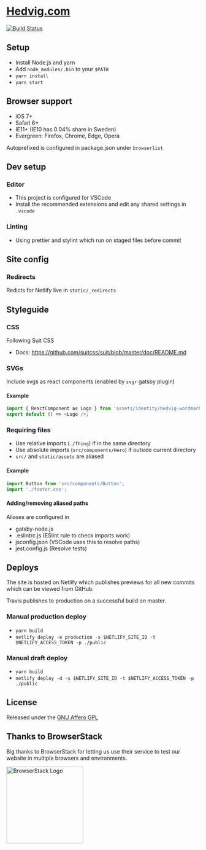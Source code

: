 # [Hedvig.com](https://hedvig.com)

[![Build Status](https://img.shields.io/travis/HedvigInsurance/web/master.svg)](https://travis-ci.org/HedvigInsurance/web)

## Setup

* Install Node.js and yarn
* Add `node_modules/.bin` to your `$PATH`
* `yarn install`
* `yarn start`

## Browser support

* iOS 7+
* Safari 6+
* IE11+ (IE10 has 0.04% share in Sweden)
* Evergreen: Firefox, Chrome, Edge, Opera

Autoprefixed is configured in package.json under `browserlist`

## Dev setup

### Editor

* This project is configured for VSCode
* Install the recommended extensions and edit any shared settings in `.vscode`

### Linting

* Using prettier and stylint which run on staged files before commit

## Site config

### Redirects

Redicts for Netlify live in `static/_redirects`

## Styleguide

### CSS

Following Suit CSS

* Docs: https://github.com/suitcss/suit/blob/master/doc/README.md

### SVGs

Include svgs as react components (enabled by `svgr` gatsby plugin)

#### Example

```js
import { ReactComponent as Logo } from 'assets/identity/hedvig-wordmark-solid.svg';
export default () => <Logo />;
```

### Requiring files

* Use relative imports (`./Thing`) if in the same directory
* Use absolute imports (`src/components/Hero`) if outside current directory
* `src/` and `static/assets` are aliased

#### Example

```js
import Button from 'src/components/Button';
import './footer.css';
```

#### Adding/removing aliased paths

Aliases are configured in

* gatsby-node.js
* .eslintrc.js (ESlint rule to check imports work)
* jsconfig.json (VSCode uses this to resolve paths)
* jest.config.js (Resolve tests)

## Deploys

The site is hosted on Netlify which publishes previews for all
new commits which can be viewed from GitHub.

Travis publishes to production on a successful build on master.

### Manual production deploy

* `yarn build`
* `netlify deploy -e production -s $NETLIFY_SITE_ID -t $NETLIFY_ACCESS_TOKEN -p ./public`

### Manual draft deploy

* `yarn build`
* `netlify deploy -d -s $NETLIFY_SITE_ID -t $NETLIFY_ACCESS_TOKEN -p ./public`

## License

Released under the [GNU Affero GPL](./LICENSE)

## Thanks to BrowserStack

Big thanks to BrowserStack for letting us use their service to test our website in multiple browsers and environments.

<a href="https://www.browserstack.com/"><img width=200 alt="BrowserStack Logo" src="https://raw.github.com/hedviginsurance/web/master/media/BrowserStack.png"/></a>
